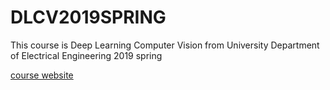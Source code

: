 # DLCV2019SPRING
This course is Deep Learning Computer Vision from University Department of Electrical Engineering 2019 spring

[course website](http://vllab.ee.ntu.edu.tw/dlcv.html)
